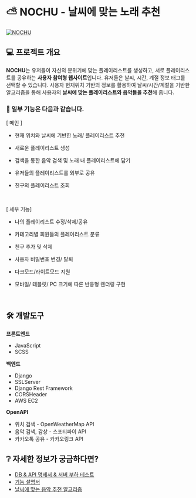 # ⛅️ NOCHU - 날씨에 맞는 노래 추천

[![NOCHU](http://img.youtube.com/vi/RCN3c2r-Li8/0.jpg)](http://www.youtube.com/watch?v=RCN3c2r-Li8 "NOCHU - 날씨에 맞는 노래 추천")

## 💻 프로젝트 개요

<b>NOCHU</b>는 유저들이 자신의 분위기에 맞는 플레이리스트를 생성하고, 서로 플레이리스트를 공유하는 <b>사용자 참여형 웹사이트</b>입니다. 유저들은 날씨, 시간, 계절 정보 태그를 선택할 수 있습니다.
사용자 현재위치 기반의 정보를 활용하여 날씨/시간/계절을 기반한 알고리즘을 통해 사용자의 <b>날씨에 맞는 플레이리스트와 음악들을 추천</b>해 줍니다.
<br/>

### 📑 일부 기능은 다음과 같습니다.<br/>

[ 메인 ]

- 현재 위치와 날씨에 기반한 노래/ 플레이리스트 추천
- 새로운 플레이리스트 생성
- 검색을 통한 음악 검색 및 노래 내 플레이리스트에 담기
- 유저들의 플레이리스트를 외부로 공유
- 친구의 플레이리스트 조회

  <br/>

[ 세부 기능]

- 나의 플레이리스트 수정/삭제/공유
- 카테고리별 회원들의 플레이리스트 분류
- 친구 추가 및 삭제
- 사용자 비밀번호 변경/ 탈퇴
- 다크모드/라이트모드 지원
- 모바일/ 테블릿/ PC 크기에 따른 반응형 렌더링 구현

  <br/>

## 🛠 개발도구

<b>프론트엔드</b>

- JavaScript
- SCSS

<b>백엔드</b>

- Django
- SSLServer
- Django Rest Framework
- CORSHeader
- AWS EC2

<b>OpenAPI</b>

- 위치 검색 - OpenWeatherMap API
- 음악 검색, 감상 - 스포티파이 API
- 카카오톡 공유 - 카카오링크 API
  <br/>

## ❔ 자세한 정보가 궁금하다면?

- [DB & API 명세서 & 서버 부하 테스트](https://nickel-saturnalia-707.notion.site/808ad53c024640d5ad3924a29a8354b7)
- [기능 설명서](https://www.notion.so/64c0d17613e3475eb165de9cfe9e7030)
- [날씨에 맞는 음악 추천 알고리즘](https://www.notion.so/4dcdc7323194489f95d95c2949ae14cd)

